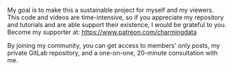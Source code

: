 My goal is to make this a sustainable project for myself and my viewers. This code and videos are time-intensive, so if you appreciate my repository and tutorials and are able support their existence, I would be grateful to you. Become my supporter at: https://www.patreon.com/charmingdata

By joining my community, you can get access to members' only posts, my private GitLab repository, and a one-on-one, 20-minute consultation with me.
